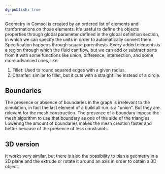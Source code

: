 ```yaml
---
dg-publish: true
---
```

Geometry in Comsol is created by an ordered list of elements and tranformations on those elements. 
It's useful to define the objects properties through global parameter defined in the global definition section, in which we can specify the units in order to automatically convert them. Specification happens through square parenthesis. 
Every added elements is a region through which the fluid can flow, but we can add or subtract parts from it with some functions like union, difference, intersection, and some more advanced ones, like:
1. Fillet: Used to round squared edges with a given radius.
2. Chamfer: similar to fillet, but it cuts with a straight line instead of a circle. 
## Boundaries
The presence or absence of boundaries in the graph is irrelevant to the simulation, in fact the last element of a build all run is a "union". But they are relevant for the mesh construction. The presence of a boundary impose the mesh algorithm to use that boundary as one of the side of the triangles.
Lowering the amount of boundaries makes the mesh creation faster and better because of the presence of less constraints.
## 3D version
It works very similar, but there is also the possibility to plan a geometry in a 2D plane and the extrude or rotate it around an axis in order to obtain a 3D object.
